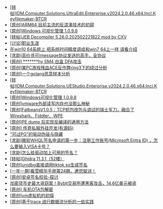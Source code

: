 + [[转帖]IDM.Computer.Solutions.UltraEdit.Enterprise.v2024.2.0.46.x64.Incl.Keyfilemaker-BTCR](https://bbs.kanxue.com/thread-285736.htm)
+ [[原创]ARM64 目前主流的反混淆技术的初窥](https://bbs.kanxue.com/thread-285567.htm)
+ [[原创]Windows 可视化管理 1.0.9.8](https://bbs.kanxue.com/thread-284075.htm)
+ [[转帖]JEB Decompiler 5.26.0.202502221822 mod by CXV](https://bbs.kanxue.com/thread-285735.htm)
+ [[讨论]职业生涯](https://bbs.kanxue.com/thread-285691.htm)
+ [在win10 64系统上 把系统时间精度调成和win7 64上一样 请看介绍](https://bbs.kanxue.com/thread-285719.htm)
+ [[求助]高价寻可imessage协议发送的高手，全协议](https://bbs.kanxue.com/thread-285734.htm)
+ [[原创] *******hy SM4 白盒 DFA攻击](https://bbs.kanxue.com/thread-285313.htm)
+ [[原创]某PC游戏残血ACE反作弊ring3下的绕过分析](https://bbs.kanxue.com/thread-284667.htm)
+ [[原创]一个golang恶意样本分析](https://bbs.kanxue.com/thread-285733.htm)
+ [[转帖]IDM.Computer.Solutions.UEStudio.Enterprise.v2024.2.0.46.x64.Incl.Keyfilemaker-BTCR](https://bbs.kanxue.com/thread-285737.htm)
+ [[原创]Windows可视化管理 1.0.9.8](https://bbs.kanxue.com/thread-284075.htm)
+ [[原创]vmware外部读写内存也没那么神秘](https://bbs.kanxue.com/thread-284956.htm)
+ [[原创]FatbeansV1.0.5：TCP抓包改包与调试的瑞士军刀，融合了Wireshark、Fiddler、WPE](https://bbs.kanxue.com/thread-284571.htm)
+ [[原创]PE dump 后实现反编译的通用方法](https://bbs.kanxue.com/thread-284958.htm)
+ [[原创] 传奇私服外挂开发(有源码)](https://bbs.kanxue.com/thread-285681.htm)
+ [“可过PG”的驱动伪装与隐藏](https://bbs.kanxue.com/thread-276912.htm)
+ [[求助]微软WHQL签名申请的第一步：注册工作账号(Microsoft Entra ID)  ，怎么要输入VISA卡号？](https://bbs.kanxue.com/thread-284441.htm)
+ [[求助]怎么给驱动加上可用的签名？](https://bbs.kanxue.com/thread-284923.htm)
+ [[转帖]Ghidra 11.3.1（52楼）](https://bbs.kanxue.com/thread-270738.htm)
+ [[原创]unidbg直接调用tiktok so生成签名](https://bbs.kanxue.com/thread-285623.htm)
+ [[一年一期]看雪精华手册第24期，邀您赋诗！](https://bbs.kanxue.com/thread-280072.htm)
+ [[原创]安卓签名校验-探讨](https://bbs.kanxue.com/thread-285647.htm)
+ [加密货币史最大盗窃案！Bybit交易所遭黑客攻击，14.6亿美元被盗](https://bbs.kanxue.com/thread-285738.htm)
+ [[原创]  车机OTA包解密](https://bbs.kanxue.com/thread-285256.htm)
+ [[原创]vm虚拟机的初探](https://bbs.kanxue.com/thread-284883.htm)
+ [[原创]基于trace 进行数据流分析的一些实践](https://bbs.kanxue.com/thread-285243.htm)
